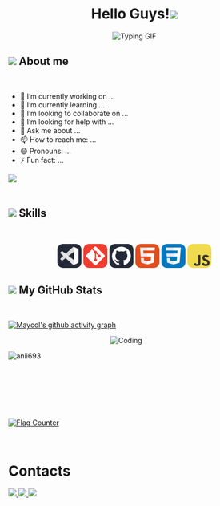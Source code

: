 
<h1 align="center"><b>Hello Guys!</b><img src="https://media.giphy.com/media/hvRJCLFzcasrR4ia7z/giphy.gif" width="35"></h1>

<p align="center">
  <img src="https://media1.tenor.com/m/kjXMU4dl8lAAAAAC/hello-world.gif" alt="Typing GIF" width="280">
</p>

## <img src="https://i.giphy.com/media/v1.Y2lkPTc5MGI3NjExMTBsa2ZpNWk0OHVkdHV6a3FtaGwwZG9qbzN5bWVvOTNsazJqNGlhYiZlcD12MV9pbnRlcm5hbF9naWZfYnlfaWQmY3Q9cw/Ah0LjkcCzAF1VSxLBK/giphy.gif" width ="40"><b> About me</b>
<br>

- 🔭 I’m currently working on ...
- 🌱 I’m currently learning ...
- 👯 I’m looking to collaborate on ...
- 🤔 I’m looking for help with ...
- 💬 Ask me about ...
- 📫 How to reach me: ...
- 😄 Pronouns: ...
- ⚡ Fun fact: ...

<img src="https://user-images.githubusercontent.com/73097560/115834477-dbab4500-a447-11eb-908a-139a6edaec5c.gif"><br><br>

## <img src="https://media2.giphy.com/media/QssGEmpkyEOhBCb7e1/giphy.gif?cid=ecf05e47a0n3gi1bfqntqmob8g9aid1oyj2wr3ds3mg700bl&rid=giphy.gif" width ="25"><b> Skills</b>
<br>

<p align="center">
  <img src="https://github.com/tandpfun/skill-icons/blob/main/icons/VSCode-Dark.svg" width="48" title="Vscode">
  <img src="https://github.com/tandpfun/skill-icons/blob/main/icons/Git.svg" width="48" title="Git"> 
  <img src="https://github.com/tandpfun/skill-icons/blob/main/icons/Github-Dark.svg" width="48" title="Github"> 
  <img src="https://github.com/tandpfun/skill-icons/blob/main/icons/HTML.svg" width="48" title="HTML"> 
  <img src="https://github.com/tandpfun/skill-icons/blob/main/icons/CSS.svg" width="48" title="CSS">   
  <img src="https://github.com/tandpfun/skill-icons/blob/main/icons/JavaScript.svg" width="48"  title="Javascript">
</p>

## <img src="https://media1.giphy.com/media/wUdQwjo1Y7jWhTn4BM/200w.webp?cid=ecf05e47gbgkk5pyy2rv5s5oz7n75edw0itnysdcy1ztio4d&ep=v1_gifs_related&rid=200w.webp&ct=s" width ="25"><b> My GitHub Stats</b>
<br>

[![Maycol's github activity graph](https://github-readme-activity-graph.vercel.app/graph?username=Maycol-2018&bg_color=0d1117&color=ffffff&line=#22B0BA&point=f9fafa&area=true&hide_border=true)](https://github.com/ashutosh00710/github-readme-activity-graph)

<img align="right" alt="Coding" width="300" src="https://cdn.dribbble.com/users/1277312/screenshots/14733298/media/39b1045e593737587dd60e42c8422d1f.gif" >
<br>


<p><img align="left" src="https://github-readme-stats.vercel.app/api/top-langs?username=Maycol-2018&show_icons=true&theme=dark&locale=en&layout=compact" alt="anii693" /></p> <br>


<br><br><br><br><br><br>
<a href="https://info.flagcounter.com/Ft49"><img src="https://s11.flagcounter.com/count2/Ft49/bg_000000/txt_FFFFFF/border_000000/columns_6/maxflags_20/viewers_0/labels_1/pageviews_0/flags_0/percent_0/" alt="Flag Counter" border="0"></a>

<br>
<h1>Contacts</h1>

<a href="https://www.linkedin.com" target="_blank">
<img src="https://img.shields.io/badge/linkedin-%230077B5.svg?&style=for-the-badge&logo=linkedin&logoColor=white alt=linkedin" />
  
<a href="https://github.com" target="_blank">
<img src="https://img.shields.io/badge/github-%2300acee.svg?color=181717&style=for-the-badge&logo=github&logoColor=white alt=github style="margin-bottom: 5px;" />

<a href="https://mail.google.com/" target="_blank">
<img src="https://img.shields.io/badge/gmail-%2300acee.svg?color=EA4335&style=for-the-badge&logo=gmail&logoColor=white alt=gmail style="margin-bottom: 5px;" />


